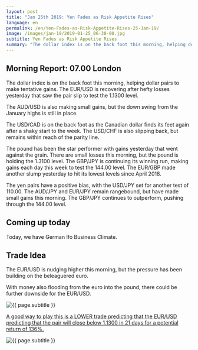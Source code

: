 ```yaml
---
layout: post
title: "Jan 25th 2019: Yen Fades as Risk Appetite Rises"
language: en
permalink: /en/Yen-Fades-as-Risk-Appetite-Rises-25-Jan-19/
image: /images/jan-19/2019-01-25_06-38-00.jpg
subtitle: Yen Fades as Risk Appetite Rises
summary: "The dollar index is on the back foot this morning, helping dollar pairs to make tentative gains. The EUR/USD is recovering after hefty losses yesterday that saw the pair slip to test the 1.1300 level. The AUD/USD is also making small gains"
---
```

## Morning Report: 07.00 London

The dollar index is on the back foot this morning, helping dollar pairs to make tentative gains. The EUR/USD is recovering after hefty losses yesterday that saw the pair slip to test the 1.1300 level. 

The AUD/USD is also making small gains, but the down swing from the January highs is still in place. 

The USD/CAD is on the back foot as the Canadian dollar finds its feet again after a shaky start to the week. The USD/CHF is also slipping back, but remains within reach of the parity line. 

The pound has been the star performer with gains yesterday that went against the grain. There are small losses this morning, but the pound is holding the 1.3100 level. The GBP/JPY is continuing its winning run, making gains each day this week to test the 144.00 level. The EUR/GBP made another slump yesterday to hit its lowest levels since April 2018. 

The yen pairs have a positive bias, with the USD/JPY set for another test of 110.00. The AUD/JPY and EUR/JPY remain rangebound, but have made small gains this morning. The GBP/JPY continues to outperform, pushing through the 144.00 level. 

## Coming up today

Today, we have German Ifo Business Climate. 

## Trade Idea

The EUR/USD is nudging higher this morning, but the pressure has been building on the beleaguered euro. 

With money also flooding from the euro into the pound, there could be further downside for the EUR/USD.

<img class="post-image" src="{{ site.url }}/images/jan-19/2019-01-25_06-38-00.jpg" alt="{{ page.subtitle }}" title="{{ page.subtitle }}">

<a href="%LINK%%?currency=GBP&market=forex&underlying=frxEURUSD&formname=higherlower&duration_amount=21&duration_units=d&amount=10&amount_type=stake&expiry_type=duration&barrier=1.1300" target="_blank" rel="noopener noreferrer nofollow">A good way to play this is a LOWER trade predicting that the EUR/USD predicting that the pair will close below 1.1300 in 21 days for a potential return of 136%.</a>

<img class="post-image" src="{{ site.url }}/images/jan-19/2019-01-25_06-41-35.jpg" alt="{{ page.subtitle }}" title="{{ page.subtitle }}">